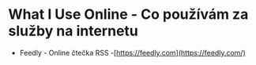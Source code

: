 
# What I Use Online - Co používám za služby na internetu

- Feedly - Online čtečka RSS -[https://feedly.com](https://feedly.com/)


<!--stackedit_data:
eyJoaXN0b3J5IjpbLTE1NTk0ODkyOTUsNjcwNTMxMjgxXX0=
-->